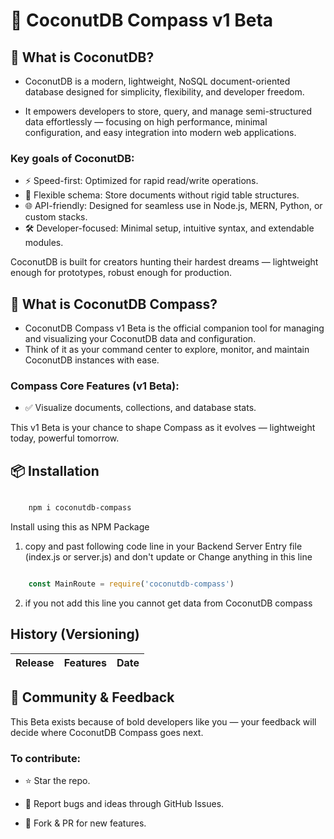 # 📂 CoconutDB Compass v1 Beta

## 🥥 What is CoconutDB?

- CoconutDB is a modern, lightweight, NoSQL document-oriented database designed for simplicity, flexibility, and developer freedom.

- It empowers developers to store, query, and manage semi-structured data effortlessly — focusing on high performance, minimal configuration, and easy integration into modern web applications.

### Key goals of CoconutDB:

- ⚡️ Speed-first: Optimized for rapid read/write operations.
- 🧩 Flexible schema: Store documents without rigid table structures.
- 🌐 API-friendly: Designed for seamless use in Node.js, MERN, Python, or custom stacks.
- 🛠️ Developer-focused: Minimal setup, intuitive syntax, and extendable modules.

CoconutDB is built for creators hunting their hardest dreams — lightweight enough for prototypes, robust enough for production.

## 🧭 What is CoconutDB Compass?

- CoconutDB Compass v1 Beta is the official companion tool for managing and visualizing your CoconutDB data and configuration.
- Think of it as your command center to explore, monitor, and maintain CoconutDB instances with ease.

### Compass Core Features (v1 Beta):

- ✅ Visualize documents, collections, and database stats.

This v1 Beta is your chance to shape Compass as it evolves — lightweight today, powerful tomorrow.

## 📦 Installation

```bash

    npm i coconutdb-compass

```

Install using this as NPM Package

1. copy and past following code line in your Backend Server Entry file (index.js or server.js) and don't update or Change anything in this line


```js

    const MainRoute = require('coconutdb-compass')

```

2. if you not add this line you cannot get data from CoconutDB compass

## History (Versioning)

| Release | Features | Date |
| ------- | -------- | ---- |



## 📣 Community & Feedback

This Beta exists because of bold developers like you — your feedback will decide where CoconutDB Compass goes next.

### To contribute:

- ⭐️ Star the repo.

- 🐛 Report bugs and ideas through GitHub Issues.

- 🔗 Fork & PR for new features.